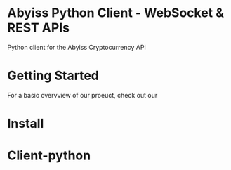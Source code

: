 # Abyiss Python Client - WebSocket & REST APIs

Python client for the Abyiss Cryptocurrency API

# Getting Started

For a basic overvview of our proeuct, check out our 

# Install 



# Client-python
